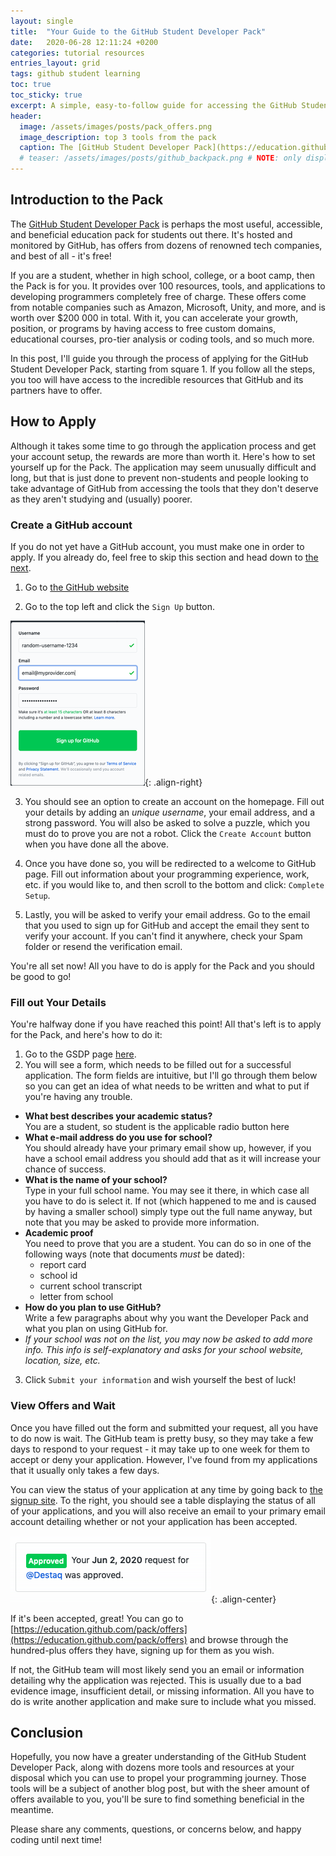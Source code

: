 ```yaml
---
layout: single
title:  "Your Guide to the GitHub Student Developer Pack"
date:   2020-06-28 12:11:24 +0200
categories: tutorial resources
entries_layout: grid
tags: github student learning
toc: true
toc_sticky: true
excerpt: A simple, easy-to-follow guide for accessing the GitHub Student Developer Pack and the many tools from tech companies offered for free within.
header:
  image: /assets/images/posts/pack_offers.png
  image_description: top 3 tools from the pack
  caption: The [GitHub Student Developer Pack](https://education.github.com/pack)
  # teaser: /assets/images/posts/github_backpack.png # NOTE: only displays with blog having: 'entries_layout: grid'
---
```


## Introduction to the Pack
The [GitHub Student Developer Pack](https://education.github.com/pack) is perhaps the most useful, accessible, and beneficial education pack for students out there. It's hosted and monitored by GitHub, has offers from dozens of renowned tech companies, and best of all - it's free!

If you are a student, whether in high school, college, or a boot camp, then the Pack is for you. It provides over 100 resources, tools, and applications to developing programmers completely free of charge. These offers come from notable companies such as Amazon, Microsoft, Unity, and more, and is worth over $200 000 in total. With it, you can accelerate your growth, position, or programs by having access to free custom domains, educational courses, pro-tier analysis or coding tools, and so much more.

In this post, I'll guide you through the process of applying for the GitHub Student Developer Pack, starting from square 1. If you follow all the steps, you too will have access to the incredible resources that GitHub and its partners have to offer.

## How to Apply
Although it takes some time to go through the application process and get your account setup, the rewards are more than worth it. Here's how to set yourself up for the Pack. The application may seem unusually difficult and long, but that is just done to prevent non-students and people looking to take advantage of GitHub from accessing the tools that they don't deserve as they aren't studying and (usually) poorer.

### Create a GitHub account
If you do not yet have a GitHub account, you must make one in order to apply. If you already do, feel free to skip this section and head down to [the next](#fill-out-your-details).

1. Go to [the GitHub website](https://www.github.com)

2. Go to the top left and click the `Sign Up` button.

![](/assets/images/posts/github_signup.png){: .align-right}

3. You should see an option to create an account on the homepage. Fill out your details by adding an *unique username*, your email address, and a strong password. You will also be asked to solve a puzzle, which you must do to prove you are not a robot. Click the `Create Account` button when you have done all the above.

4. Once you have done so, you will be redirected to a welcome to GitHub page. Fill out  information about your programming experience, work, etc. if you would like to, and then scroll to the bottom and click: `Complete Setup`.

5. Lastly, you will be asked to verify your email address. Go to the email that you used to sign up for GitHub and accept the email they sent to verify your account. If you can't find it anywhere, check your Spam folder or resend the verification email.

You're all set now! All you have to do is apply for the Pack and you should be good to go!

### Fill out Your Details
You're halfway done if you have reached this point! All that's left is to apply for the Pack, and here's how to do it:

1. Go to the GSDP page [here](https://education.github.com/discount_requests/new).
2. You will see a form, which needs to be filled out for a successful application. The form fields are intuitive, but I'll go through them below so you can get an idea of what needs to be written and what to put if you're having any trouble.
- **What best describes your academic status?**<br>You are a student, so student is the applicable radio button here
- **What e-mail address do you use for school?**<br>You should already have your primary email show up, however, if you have a school email address you should add that as it will increase your chance of success.
- **What is the name of your school?**<br>Type in your full school name. You may see it there, in which case all you have to do is select it. If not (which happened to me and is caused by having a smaller school) simply type out the full name anyway, but note that you may be asked to provide more information.
- **Academic proof**<br>You need to prove that you are a student. You can do so in one of the following ways (note that documents *must* be dated):
  - report card
  - school id
  - current school transcript
  - letter from school
- **How do you plan to use GitHub?**<br>Write a few paragraphs about why you want the Developer Pack and what you plan on using GitHub for.<br>
- *If your school was not on the list, you may now be asked to add more info. This info is self-explanatory and asks for your school website, location, size, etc.*
3. Click `Submit your information` and wish yourself the best of luck!

### View Offers and Wait
Once you have filled out the form and submitted your request, all you have to do now is wait. The GitHub team is pretty busy, so they may take a few days to respond to your request - it may take up to one week for them to accept or deny your application. However, I've found from my applications that it usually only takes a few days.

You can view the status of your application at any time by going back to [the signup site]("https://education.github.com/discount_requests/new"). To the right, you should see a table displaying the status of all of your applications, and you will also receive an email to your primary email account detailing whether or not your application has been accepted.

![How it may look](/assets/images/posts/pack_approved.png){: .align-center}

If it's been accepted, great! You can go to [https://education.github.com/pack/offers](https://education.github.com/pack/offers) and browse through the hundred-plus offers they have, signing up for them as you wish.

If not, the GitHub team will most likely send you an email or information detailing why the application was rejected. This is usually due to a bad evidence image, insufficient detail, or missing information. All you have to do is write another application and make sure to include what you missed.

## Conclusion
Hopefully, you now have a greater understanding of the GitHub Student Developer Pack, along with dozens more tools and resources at your disposal which you can use to propel your programming journey. Those tools will be a subject of another blog post, but with the sheer amount of offers available to you, you'll be sure to find something beneficial in the meantime.

Please share any comments, questions, or concerns below, and happy coding until next time!
